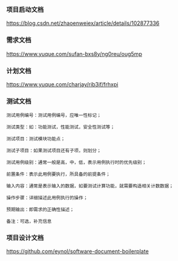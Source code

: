 ### 项目启动文档

https://blog.csdn.net/zhaoenweiex/article/details/102877336

### 需求文档

https://www.yuque.com/sufan-bxs8y/ng0reu/oug5mp

### 计划文档

https://www.yuque.com/charjay/rib3if/frhxpi

### 测试文档

```
测试用例编号：测试用例编号，应唯一性标记；

测试类型：如：功能测试，性能测试，安全性测试等；

测试项目：测试模块功能点；

测试子项目：如果测试项目还有子项，则划分；

测试用例级别：通常一般是高，中，低，表示用例执行时的优先级别；

前置条件：表示此用例要执行，所具备的前提条件；

输入内容：通常是表示输入的数据，如要测试计算功能，就需要构造相关计数数据；

操作步骤：详细描述此用例执行的操作；

预期输出：即需求的正确性描述；

备注：可选，补充信息
```

### 项目设计文档

https://github.com/eynol/software-document-boilerplate



